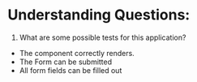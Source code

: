 # Understanding Questions:
1. What are some possible tests for this application?
* The component correctly renders.
* The Form can be submitted
* All form fields can be filled out